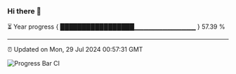 ### Hi there 👋

⏳ Year progress { █████████████████▁▁▁▁▁▁▁▁▁▁▁▁▁ } 57.39 %

---

⏰ Updated on Mon, 29 Jul 2024 00:57:31 GMT

![Progress Bar CI](https://github.com/liununu/liununu/workflows/Progress%20Bar%20CI/badge.svg)
